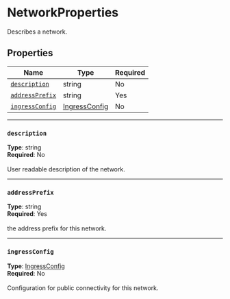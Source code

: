 # NetworkProperties

Describes a network.

## Properties
| Name | Type | Required |
| --- | --- | --- |
| [`description`](#description) | string | No |
| [`addressPrefix`](#addressprefix) | string | Yes |
| [`ingressConfig`](#ingressconfig) | [IngressConfig](seabreeze-model-ingressconfig.md) | No |

____
### `description`
__Type__: string <br/>
__Required__: No<br/>
<br/>
User readable description of the network.

____
### `addressPrefix`
__Type__: string <br/>
__Required__: Yes<br/>
<br/>
the address prefix for this network.

____
### `ingressConfig`
__Type__: [IngressConfig](seabreeze-model-ingressconfig.md) <br/>
__Required__: No<br/>
<br/>
Configuration for public connectivity for this network.
